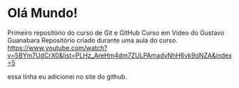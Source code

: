 # Olá Mundo!
 Primeiro repositório do curso de Git e GitHub
 Curso em Video do Gustavo Guanabara
 Repositório criado durante uma aula do curso.
 https://www.youtube.com/watch?v=5BYm7UdCrX0&list=PLHz_AreHm4dm7ZULPAmadvNhH6vk9oNZA&index=5
 
 essa linha eu adicionei no site do github.

